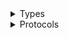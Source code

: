 <details>
<summary>Types</summary>

  - [PersonalizeRuntimeClient](/aws-sdk-swift/reference/0.x/AWSPersonalizeRuntime/PersonalizeRuntimeClient)
  - [PersonalizeRuntimeClient.PersonalizeRuntimeClientConfiguration](/aws-sdk-swift/reference/0.x/AWSPersonalizeRuntime/PersonalizeRuntimeClient.PersonalizeRuntimeClientConfiguration)
  - [PersonalizeRuntimeClientLogHandlerFactory](/aws-sdk-swift/reference/0.x/AWSPersonalizeRuntime/PersonalizeRuntimeClientLogHandlerFactory)
  - [PersonalizeRuntimeClientTypes](/aws-sdk-swift/reference/0.x/AWSPersonalizeRuntime/PersonalizeRuntimeClientTypes)

</details>

<details>
<summary>Protocols</summary>

  - [PersonalizeRuntimeClientProtocol](/aws-sdk-swift/reference/0.x/AWSPersonalizeRuntime/PersonalizeRuntimeClientProtocol)

</details>
